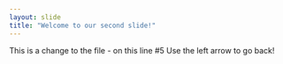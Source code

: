 ```yaml
---
layout: slide
title: "Welcome to our second slide!"
---
```

This is a change to the file - on this line #5
Use the left arrow to go back!

